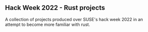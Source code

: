 ## Hack Week 2022 - Rust projects

A collection of projects produced over SUSE's hack week 2022 in an attempt to become more familiar with rust.
